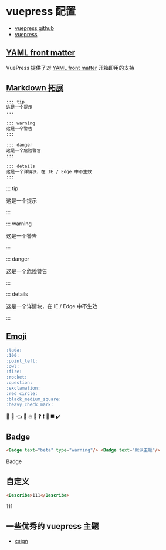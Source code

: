 # vuepress 配置

- [vuepress github](https://github.com/vuejs/vuepress)
- [vuepress](https://www.vuepress.cn/)

## [YAML front matter](https://www.vuepress.cn/zh/guide/frontmatter.html#%E5%85%B6%E4%BB%96%E6%A0%BC%E5%BC%8F%E7%9A%84-front-matter)

VuePress 提供了对 [YAML front matter](https://jekyllrb.com/docs/) 开箱即用的支持

## [Markdown 拓展](https://v1.vuepress.vuejs.org/zh/guide/markdown.html#%E8%87%AA%E5%AE%9A%E4%B9%89%E5%AE%B9%E5%99%A8)

```md
::: tip
这是一个提示
:::

::: warning
这是一个警告
:::

::: danger
这是一个危险警告
:::

::: details
这是一个详情块，在 IE / Edge 中不生效
:::
```

::: tip

这是一个提示

:::

::: warning

这是一个警告

:::

::: danger

这是一个危险警告

:::

::: details

这是一个详情块，在 IE / Edge 中不生效

:::

## [Emoji](https://v1.vuepress.vuejs.org/zh/guide/markdown.html#github-%E9%A3%8E%E6%A0%BC%E7%9A%84%E8%A1%A8%E6%A0%BC)

```md
:tada:
:100:
:point_left:
:owl:
:fire:
:rocket:
:question:
:exclamation:
:red_circle:
:black_medium_square:
:heavy_check_mark:
```

:tada:
:100:
:point_left:
:owl:
:fire:
:rocket:
:question:
:exclamation:
:red_circle:
:black_medium_square:
:heavy_check_mark:

## Badge

```md
<Badge text="beta" type="warning"/> <Badge text="默认主题"/>
```

Badge <Badge text="beta" type="warning"/> <Badge text="默认主题"/>

## 自定义

```md
<Describe>111</Describe>
```

<Describe>111</Describe>

## 一些优秀的 vuepress 主题

- [csign](https://www.csign.cn/)
